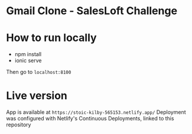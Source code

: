 # Gmail Clone - SalesLoft Challenge

# How to run locally
- npm install
- ionic serve

Then go to `localhost:8100`

# Live version
App is available at `https://stoic-kilby-565153.netlify.app/`
Deployment was configured with Netlify's Continuous Deployments, linked to this repository